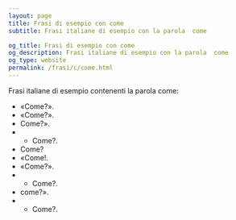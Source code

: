 ```yaml
---
layout: page
title: Frasi di esempio con come 
subtitle: Frasi italiane di esempio con la parola  come

og_title: Frasi di esempio con come 
og_description: Frasi italiane di esempio con la parola  come
og_type: website
permalink: /frasi/c/come.html
---
```


Frasi italiane di esempio contenenti la parola come:


- «Come?».
- «Come?».
- Come?».
- - Come?.
- Come?
- «Come!.
- «Come?».
- - Come?.
- come?».
- - Come?.
